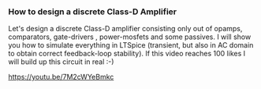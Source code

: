 ### How to design a discrete Class-D Amplifier ###

Let's design a discrete Class-D amplifier consisting only out of opamps, comparators, gate-drivers , power-mosfets and some passives.
I will show you how to simulate everything in LTSpice (transient, but also in AC domain to obtain correct feedback-loop stability).
If this video reaches 100 likes I will build up this circuit in real :-)

https://youtu.be/7M2cWYeBmkc


